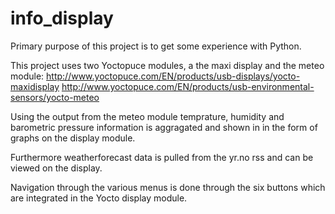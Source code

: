 info_display
============

Primary purpose of this project is to get some experience with Python.

This project uses two Yoctopuce modules, a the maxi display and the meteo module:
  http://www.yoctopuce.com/EN/products/usb-displays/yocto-maxidisplay
  http://www.yoctopuce.com/EN/products/usb-environmental-sensors/yocto-meteo

Using the output from the meteo module temprature, humidity and barometric pressure information is aggragated and shown in
in the form of graphs on the display module.

Furthermore weatherforecast data is pulled from the yr.no rss and can be viewed on the display. 

Navigation through the various menus is done through the six buttons which are integrated in the Yocto display module.
  
